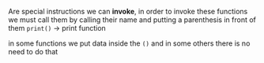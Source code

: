 Are special instructions we can **invoke**, in order to invoke these functions we must call them by calling their name and putting a parenthesis in front of them 
`print()` -> print function


in some functions we put data inside the `()` and in some others there is no need to do that